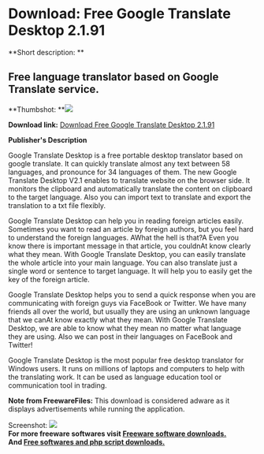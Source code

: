 # Download: Free Google Translate Desktop 2.1.91

**Short description: **

## Free language translator based on Google Translate service.

  
**Thumbshot: **![](http://www.freewarefiles.com/screenshot/googletrnsltdsktp21_md.jpg)   
  
**Download link:** [Download Free Google Translate Desktop 2.1.91](http://freesoftwares.boysofts.com/Google-Translate-Desktop_program_56240.html)  
  

**Publisher's Description**  
  

Google Translate Desktop is a free portable desktop translator based on google
translate. It can quickly translate almost any text between 58 languages, and
pronounce for 34 languages of them. The new Google Translate Desktop V2.1
enables to translate website on the browser side. It monitors the clipboard
and automatically translate the content on clipboard to the target language.
Also you can import text to translate and export the translation to a txt file
flexibly.

Google Translate Desktop can help you in reading foreign articles easily.
Sometimes you want to read an article by foreign authors, but you feel hard to
understand the foreign languages. AWhat the hell is that?A Even you know there
is important message in that article, you couldnAt know clearly what they
mean. With Google Translate Desktop, you can easily translate the whole
article into your main language. You can also translate just a single word or
sentence to target language. It will help you to easily get the key of the
foreign article.

Google Translate Desktop helps you to send a quick response when you are
communicating with foreign guys via FaceBook or Twitter. We have many friends
all over the world, but usually they are using an unknown language that we
canAt know exactly what they mean. With Google Translate Desktop, we are able
to know what they mean no matter what language they are using. Also we can
post in their languages on FaceBook and Twitter!

Google Translate Desktop is the most popular free desktop translator for
Windows users. It runs on millions of laptops and computers to help with the
translating work. It can be used as language education tool or communication
tool in trading.

**Note from FreewareFiles:** This download is considered adware as it displays advertisements while running the application.

  
  
Screenshot:
![](http://www.freewarefiles.com/screenshot/googletrnsltdsktp21.jpg)  
**For more freeware softwares visit [Freeware software downloads.](http://freesoftwares.boysofts.com/)**   
**And [Free softwares and php script downloads.](http://www.boysofts.com/)**

